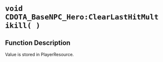 # `void CDOTA_BaseNPC_Hero:ClearLastHitMultikill( )`
## Function Description
Value is stored in PlayerResource.
